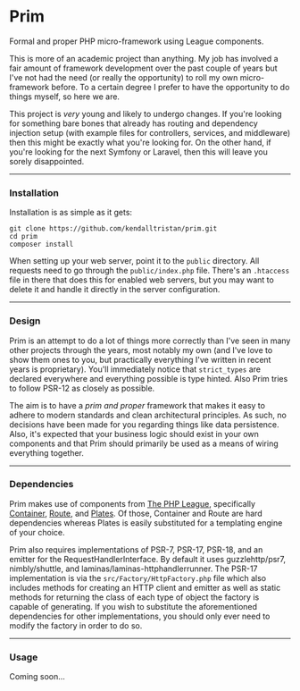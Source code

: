 # Prim
Formal and proper PHP micro-framework using League components.

This is more of an academic project than anything. My job has involved a fair amount of framework development over the past couple of years but I've not had the need (or really the opportunity) to roll my own micro-framework before. To a certain degree I prefer to have the opportunity to do things myself, so here we are.

This project is *very* young and likely to undergo changes. If you're looking for something bare bones that already has routing and dependency injection setup (with example files for controllers, services, and middleware) then this might be exactly what you're looking for. On the other hand, if you're looking for the next Symfony or Laravel, then this will leave you sorely disappointed.

---
### Installation

Installation is as simple as it gets:

```
git clone https://github.com/kendalltristan/prim.git
cd prim
composer install
```

When setting up your web server, point it to the `public` directory. All requests need to go through the `public/index.php` file. There's an `.htaccess` file in there that does this for enabled web servers, but you may want to delete it and handle it directly in the server configuration.

---
### Design

Prim is an attempt to do a lot of things more correctly than I've seen in many other projects through the years, most notably my own (and I've love to show them ones to you, but practically everything I've written in recent years is proprietary). You'll immediately notice that `strict_types` are declared everywhere and everything possible is type hinted. Also Prim tries to follow PSR-12 as closely as possible.

The aim is to have a *prim and proper* framework that makes it easy to adhere to modern standards and clean architectural principles. As such, no decisions have been made for you regarding things like data persistence. Also, it's expected that your business logic should exist in your own components and that Prim should primarily be used as a means of wiring everything together.

---
### Dependencies

Prim makes use of components from [The PHP League](https://thephpleague.com/), specifically [Container](https://container.thephpleague.com/), [Route](https://route.thephpleague.com/), and [Plates](http://platesphp.com/). Of those, Container and Route are hard dependencies whereas Plates is easily substituted for a templating engine of your choice.

Prim also requires implementations of PSR-7, PSR-17, PSR-18, and an emitter for the RequestHandlerInterface. By default it uses guzzlehttp/psr7, nimbly/shuttle, and laminas/laminas-httphandlerrunner. The PSR-17 implementation is via the `src/Factory/HttpFactory.php` file which also includes methods for creating an HTTP client and emitter as well as static methods for returning the class of each type of object the factory is capable of generating. If you wish to substitute the aforementioned dependencies for other implementations, you should only ever need to modify the factory in order to do so.

---
### Usage

Coming soon...
